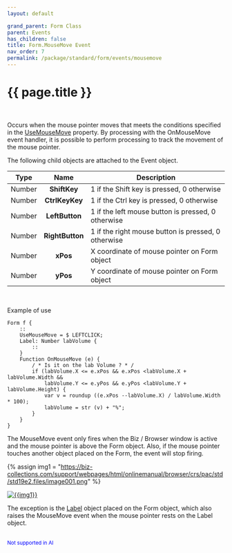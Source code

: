 ```yaml
---
layout: default

grand_parent: Form Class
parent: Events
has_children: false
title: Form.MouseMove Event
nav_order: 7
permalink: /package/standard/form/events/mousemove
---
```

# {{ page.title }}


<br>

Occurs when the mouse pointer moves that meets the conditions specified in the <a href="/package/standard/form/properties/usemousemove">UseMouseMove</a> property. By processing with the OnMouseMove event handler, it is possible to perform processing to track the movement of the mouse pointer.

 

The following child objects are attached to the Event object.

|  Type  |       Name      | Description                                         |
|:------:|:---------------:|-----------------------------------------------------|
| Number |   **ShiftKey**  | 1 if the Shift key is pressed, 0 otherwise          |
| Number |  **CtrlKeyKey** | 1 if the Ctrl key is pressed, 0 otherwise           |
| Number |  **LeftButton** | 1 if the left mouse button is pressed, 0 otherwise  |
| Number | **RightButton** | 1 if the right mouse button is pressed, 0 otherwise |
| Number |     **xPos**    | X coordinate of mouse pointer on Form object        |
| Number |     **yPos**    | Y coordinate of mouse pointer on Form object        |

<br>

Example of use

```
Form f {
    ::
    UseMouseMove = $ LEFTCLICK;
    Label: Number labVolume {
        ::
    }
    Function OnMouseMove (e) {
        / * Is it on the lab Volume ? * /
        if (labVolume.X <= e.xPos && e.xPos <labVolume.X + labVolume.Width &&
            labVolume.Y <= e.yPos && e.yPos <labVolume.Y + labVolume.Height) {
            var v = roundup ((e.xPos --labVolume.X) / labVolume.Width * 100);
            labVolume = str (v) + "%";
        }
    }
}
```

The MouseMove event only fires when the Biz / Browser window is active and the mouse pointer is above the Form object. Also, if the mouse pointer touches another object placed on the Form, the event will stop firing.

{% assign img1 = "https://biz-collections.com/support/webpages/html/onlinemanual/browser/crs/pac/std/std19e2.files/image001.png" %}

<a href="{{ img1 }}" target="_blank"> <img src="{{ img1 }}" alt="{{img1}}"></a>


The exception is the <a href="/package/standard/label">Label</a> object placed on the Form object, which also raises the MouseMove event when the mouse pointer rests on the Label object.

<br><small><span style="color:blue">Not supported in AI</span></small>